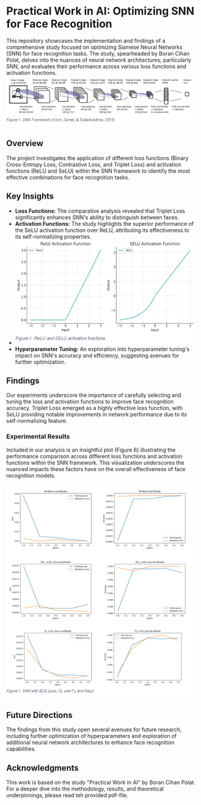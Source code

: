 # Practical Work in AI: Optimizing SNN for Face Recognition

This repository showcases the implementation and findings of a comprehensive study focused on optimizing Siamese Neural Networks (SNN) for face recognition tasks. The study, spearheaded by Boran Cihan Polat, delves into the nuances of neural network architectures, particularly SNN, and evaluates their performance across various loss functions and activation functions.
![GitHub Image](/Image/figure5.png)

## Overview

The project investigates the application of different loss functions (Binary Cross-Entropy Loss, Contrastive Loss, and Triplet Loss) and activation functions (ReLU and SeLU) within the SNN framework to identify the most effective combinations for face recognition tasks.

## Key Insights

- **Loss Functions:** The comparative analysis revealed that Triplet Loss significantly enhances SNN's ability to distinguish between faces.
- **Activation Functions:** The study highlights the superior performance of the SeLU activation function over ReLU, attributing its effectiveness to its self-normalizing properties.
- ![GitHub Image](/Image/figure4.png)
- **Hyperparameter Tuning:** An exploration into hyperparameter tuning's impact on SNN's accuracy and efficiency, suggesting avenues for further optimization.

## Findings

Our experiments underscore the importance of carefully selecting and tuning the loss and activation functions to improve face recognition accuracy. Triplet Loss emerged as a highly effective loss function, with SeLU providing notable improvements in network performance due to its self-normalizing feature.

### Experimental Results

Included in our analysis is an insightful plot (Figure 6) illustrating the performance comparison across different loss functions and activation functions within the SNN framework. This visualization underscores the nuanced impacts these factors have on the overall effectiveness of face recognition models.

![GitHub Image](/Image/figure6.png)

## Future Directions

The findings from this study open several avenues for future research, including further optimization of hyperparameters and exploration of additional neural network architectures to enhance face recognition capabilities.

## Acknowledgments

This work is based on the study "Practical Work in AI" by Boran Cihan Polat. For a deeper dive into the methodology, results, and theoretical underpinnings, please read teh provided pdf-file.
